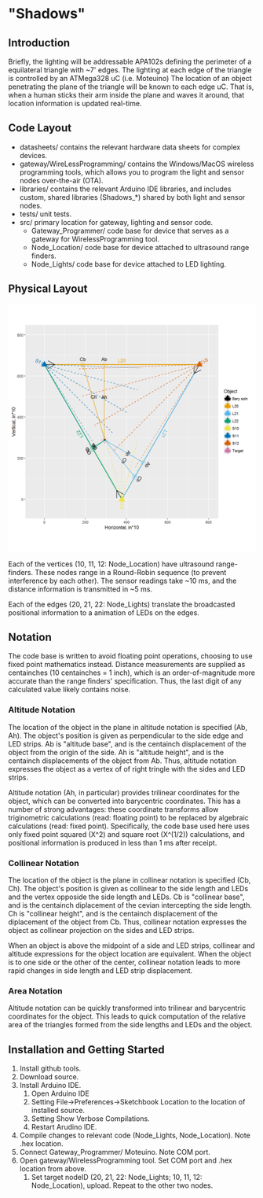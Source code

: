 # "Shadows"

## Introduction

Briefly, the lighting will be addressable APA102s defining the perimeter of a equilateral triangle with ~7' edges.  The lighting at each edge of the triangle is controlled by an ATMega328 uC (i.e. Moteuino) The location of an object penetrating the plane of the triangle will be known to each edge uC.  That is, when a human sticks their arm inside the plane and waves it around, that location information is updated real-time.

## Code Layout

* datasheets/ contains the relevant hardware data sheets for complex devices.
* gateway/WireLessProgramming/  contains the Windows/MacOS wireless programming tools, which allows you to program the light and sensor nodes over-the-air (OTA).
* libraries/ contains the relevant Arduino IDE libraries, and includes custom, shared libraries (Shadows_*) shared by both light and sensor nodes.  
* tests/ unit tests.
* src/ primary location for gateway, lighting and sensor code.
	* Gateway_Programmer/ code base for device that serves as a gateway for WirelessProgramming tool.
	* Node_Location/ code base for device attached to ultrasound range finders.
	* Node_Lights/ code base for device attached to LED lighting.

## Physical Layout
![Diagram for location ](sniffer/solution_plot.png)

Each of the vertices (10, 11, 12: Node_Location) have ultrasound range-finders.  These nodes range in a Round-Robin sequence (to prevent interference by each other).  The sensor readings take ~10 ms, and the distance information is transmitted in ~5 ms.  

Each of the edges (20, 21, 22: Node_Lights) translate the broadcasted positional information to a animation of LEDs on the edges.

## Notation

The code base is written to avoid floating point operations, choosing to use fixed point mathematics instead.  Distance measurements are supplied as centainches (10 centainches = 1 inch), which is an order-of-magnitude more accurate than the range finders' specification.  Thus, the last digit of any calculated value likely contains noise.

### Altitude Notation

The location of the object in the plane in altitude notation is specified (Ab, Ah).  The object's position is given as perpendicular to the side edge and LED strips.  Ab is "altitude base", and is the centainch displacement of the object from the origin of the side.  Ah is "altitude height", and is the centainch displacements of the object from Ab.  Thus, altitude notation expresses the object as a vertex of of right tringle with the sides and LED strips.

Altitude notation (Ah, in particular) provides trilinear coordinates for the object, which can be converted into barycentric coordinates.  This has a number of strong advantages: these coordinate transforms allow triginometric calculations (read: floating point) to be replaced by algebraic calculations (read: fixed point).  Specifically, the code base used here uses only fixed point squared (X^2) and square root (X^(1/2)) calculations, and positional information is produced in less than 1 ms after receipt.  

### Collinear Notation

The location of the object is the plane in collinear notation is specified (Cb, Ch).  The object's position is given as collinear to the side length and LEDs and the vertex opposide the side length and LEDs.  Cb is "collinear base", and is the centainch diplacement of the cevian intercepting the side length.  Ch is "collinear height", and is the centainch displacement of the diplacement of the object from Cb.  Thus, collinear notation expresses the object as collinear projection on the sides and LED strips.

When an object is above the midpoint of a side and LED strips, collinear and altitude expressions for the object location are equivalent.  When the object is to one side or the other of the center, collinear notation leads to more rapid changes in side length and LED strip displacement.  

### Area Notation

Altitude notation can be quickly transformed into trilinear and barycentric coordinates for the object.  This leads to quick computation of the relative area of the triangles formed from the side lengths and LEDs and the object.  

## Installation and Getting Started

1. Install github tools.
2. Download source.
3. Install Arduino IDE.
    1. Open Arduino IDE
    2. Setting File->Preferences->Sketchbook Location to the location of installed source.  
    3. Setting Show Verbose Compilations.
    4. Restart Arudino IDE.
4. Compile changes to relevant code (Node_Lights, Node_Location).  Note .hex location.
5. Connect Gateway_Programmer/ Moteuino.  Note COM port.
6. Open gateway/WirelessProgramming tool.  Set COM port and .hex location from above.
    1. Set target nodeID (20, 21, 22: Node_Lights; 10, 11, 12: Node_Location), upload.  Repeat to the other two nodes.

